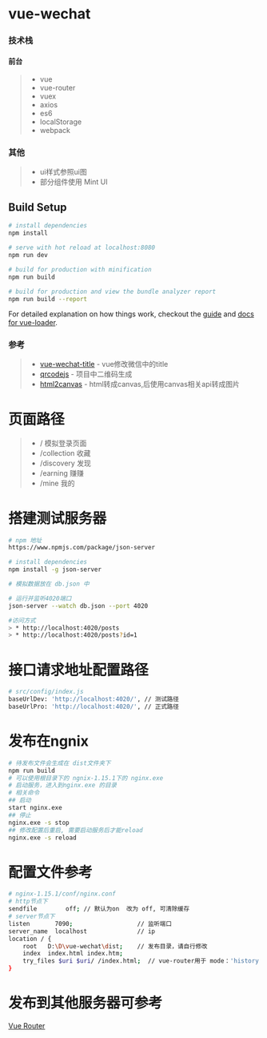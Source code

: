 # vue-wechat

### 技术栈

#### 前台
> * vue
> * vue-router
> * vuex
> * axios
> * es6
> * localStorage
> * webpack

### 其他
> * ui样式参照ui图
> * 部分组件使用 Mint UI

## Build Setup

``` bash
# install dependencies
npm install

# serve with hot reload at localhost:8080
npm run dev

# build for production with minification
npm run build

# build for production and view the bundle analyzer report
npm run build --report
```

For detailed explanation on how things work, checkout the [guide](http://vuejs-templates.github.io/webpack/) and [docs for vue-loader](http://vuejs.github.io/vue-loader).

### 参考
> * [vue-wechat-title](https://www.npmjs.com/package/vue-wechat-title)	-	vue修改微信中的title
> * [qrcodejs](https://github.com/davidshimjs/qrcodejs)	-	项目中二维码生成
> * [html2canvas](http://html2canvas.hertzen.com/getting-started) -		html转成canvas,后使用canvas相关api转成图片

# 页面路径
> * /   模拟登录页面
> * /collection   收藏
> * /discovery    发现
> * /earning	  赚赚
> * /mine         我的

# 搭建测试服务器
``` bash
# npm 地址
https://www.npmjs.com/package/json-server

# install dependencies
npm install -g json-server

# 模拟数据放在 db.json 中

# 运行并监听4020端口
json-server --watch db.json --port 4020

#访问方式
> * http://localhost:4020/posts
> * http://localhost:4020/posts?id=1
```

# 接口请求地址配置路径
``` bash
# src/config/index.js
baseUrlDev: 'http://localhost:4020/', // 测试路径
baseUrlPro: 'http://localhost:4020/', // 正式路径
```

# 发布在ngnix
``` bash
# 待发布文件会生成在 dist文件夹下
npm run build
# 可以使用根目录下的 ngnix-1.15.1下的 nginx.exe
# 启动服务，进入到nginx.exe 的目录
# 相关命令
## 启动
start nginx.exe
## 停止
nginx.exe -s stop
## 修改配置后重启, 需要启动服务后才能reload
nginx.exe -s reload
```

# 配置文件参考
``` bash
# nginx-1.15.1/conf/nginx.conf
# http节点下
sendfile        off; // 默认为on  改为 off, 可清除缓存
# server节点下
listen       7090;					// 监听端口
server_name  localhost				// ip
location / {
    root   D:\D\vue-wechat\dist;	// 发布目录，请自行修改
    index  index.html index.htm;
    try_files $uri $uri/ /index.html;  // vue-router用于 mode：'history'的配置
}
```

# 发布到其他服务器可参考
[Vue Router](https://router.vuejs.org/zh/guide/essentials/history-mode.html#%E5%90%8E%E7%AB%AF%E9%85%8D%E7%BD%AE%E4%BE%8B%E5%AD%90)